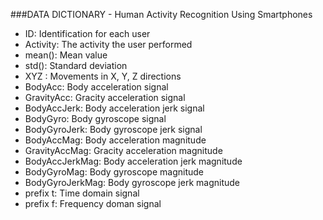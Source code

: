 ###DATA DICTIONARY - Human Activity Recognition Using Smartphones

* ID: Identification for each user
* Activity: The activity the user performed 
* mean(): Mean value
* std(): Standard deviation
* XYZ : Movements in X, Y, Z directions
* BodyAcc: Body acceleration signal
* GravityAcc: Gracity acceleration signal
* BodyAccJerk: Body acceleration jerk signal
* BodyGyro: Body gyroscope signal
* BodyGyroJerk: Body gyroscope jerk signal
* BodyAccMag: Body acceleration magnitude
* GravityAccMag: Gracity acceleration magnitude
* BodyAccJerkMag: Body acceleration jerk magnitude
* BodyGyroMag: Body gyroscope magnitude
* BodyGyroJerkMag: Body gyroscope jerk magnitude
* prefix t: Time domain signal
* prefix f: Frequency doman signal


